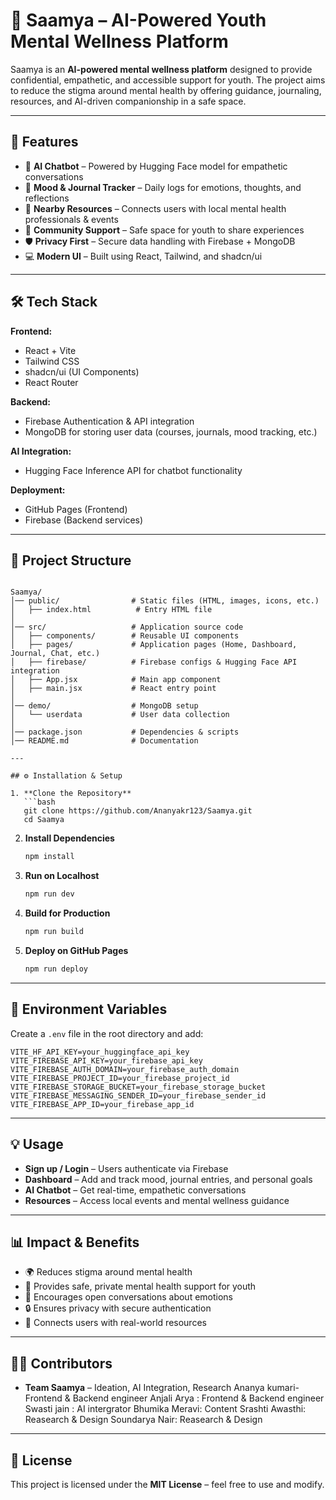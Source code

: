 
# 🌸 Saamya – AI-Powered Youth Mental Wellness Platform

Saamya is an **AI-powered mental wellness platform** designed to provide confidential, empathetic, and accessible support for youth. The project aims to reduce the stigma around mental health by offering guidance, journaling, resources, and AI-driven companionship in a safe space.  

---

## 🚀 Features

- 🤖 **AI Chatbot** – Powered by Hugging Face model for empathetic conversations  
- 📅 **Mood & Journal Tracker** – Daily logs for emotions, thoughts, and reflections  
- 📍 **Nearby Resources** – Connects users with local mental health professionals & events  
- 👥 **Community Support** – Safe space for youth to share experiences  
- 🛡️ **Privacy First** – Secure data handling with Firebase + MongoDB  
- 💻 **Modern UI** – Built using React, Tailwind, and shadcn/ui  

---

## 🛠️ Tech Stack

**Frontend:**  
- React + Vite  
- Tailwind CSS  
- shadcn/ui (UI Components)  
- React Router  

**Backend:**  
- Firebase Authentication & API integration  
- MongoDB for storing user data (courses, journals, mood tracking, etc.)  

**AI Integration:**  
- Hugging Face Inference API for chatbot functionality  

**Deployment:**  
- GitHub Pages (Frontend)  
- Firebase (Backend services)  

---

## 📂 Project Structure

```

Saamya/
│── public/                # Static files (HTML, images, icons, etc.)
│   ├── index.html          # Entry HTML file
│
│── src/                   # Application source code
│   ├── components/        # Reusable UI components
│   ├── pages/             # Application pages (Home, Dashboard, Journal, Chat, etc.)
│   ├── firebase/          # Firebase configs & Hugging Face API integration
│   ├── App.jsx            # Main app component
│   ├── main.jsx           # React entry point
│
│── demo/                  # MongoDB setup
│   └── userdata           # User data collection
│
│── package.json           # Dependencies & scripts
│── README.md              # Documentation

````
````
---

## ⚙️ Installation & Setup

1. **Clone the Repository**  
   ```bash
   git clone https://github.com/Ananyakr123/Saamya.git
   cd Saamya
````

2. **Install Dependencies**

   ```bash
   npm install
   ```

3. **Run on Localhost**

   ```bash
   npm run dev
   ```

4. **Build for Production**

   ```bash
   npm run build
   ```

5. **Deploy on GitHub Pages**

   ```bash
   npm run deploy
   ```

---

## 🔑 Environment Variables

Create a `.env` file in the root directory and add:

```env
VITE_HF_API_KEY=your_huggingface_api_key
VITE_FIREBASE_API_KEY=your_firebase_api_key
VITE_FIREBASE_AUTH_DOMAIN=your_firebase_auth_domain
VITE_FIREBASE_PROJECT_ID=your_firebase_project_id
VITE_FIREBASE_STORAGE_BUCKET=your_firebase_storage_bucket
VITE_FIREBASE_MESSAGING_SENDER_ID=your_firebase_sender_id
VITE_FIREBASE_APP_ID=your_firebase_app_id
```

---

## 💡 Usage

* **Sign up / Login** – Users authenticate via Firebase
* **Dashboard** – Add and track mood, journal entries, and personal goals
* **AI Chatbot** – Get real-time, empathetic conversations
* **Resources** – Access local events and mental wellness guidance

---

## 📊 Impact & Benefits

* 🌍 Reduces stigma around mental health
* 🧠 Provides safe, private mental health support for youth
* 💬 Encourages open conversations about emotions
* 🔒 Ensures privacy with secure authentication
* 🤝 Connects users with real-world resources

---

## 👩‍💻 Contributors


* **Team Saamya** – Ideation, AI Integration, Research
Ananya kumari- Frontend & Backend engineer 
Anjali Arya : Frontend & Backend engineer 
Swasti jain : AI intergrator 
Bhumika Meravi: Content 
Srashti Awasthi: Reasearch & Design
Soundarya Nair: Reasearch & Design

---

## 📜 License

This project is licensed under the **MIT License** – feel free to use and modify.

```
```
